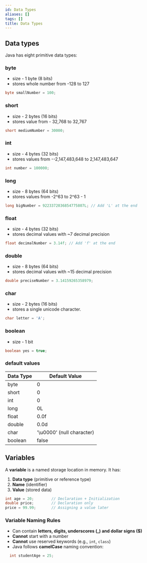 ```yaml
---
id: Data Types
aliases: []
tags: []
title: Data Types
---
```


## Data types
Java has eight primitive data types:
### byte
- size - 1 byte (8 bits)
- stores whole number from -128 to 127
```java
byte smallNumber = 100;
```
### short
- size - 2 bytes (16 bits)
- stores value from - 32,768 to 32,767
```java
short mediumNumber = 30000;
```
### int
- size - 4 bytes (32 bits)
- stores values from --2,147,483,648 to 2,147,483,647
```java
int number = 100000;
```
### long
- size - 8 bytes (64 bits)
- stores values from -2^63 to 2^63 - 1
```java
long bigNumber = 9223372036854775807L; // Add 'L' at the end
```
### float
- size - 4 bytes (32 bits)
- stores decimal values with ~7 decimal precision
```java
float decimalNumber = 3.14f; // Add 'f' at the end
```
### double
- size - 8 bytes (64 bits)
- stores decimal values with ~15 decimal precision
```java
double preciseNumber = 3.14159265358979;
```
### char
- size - 2 bytes (16 bits)
- stores a single unicode character.
```java
char letter = 'A';
```
### boolean
- size - 1 bit
```java
boolean yes = true;
```

### default values
| Data Type | Default Value |
|-----------|--------------|
| byte      | 0 |
| short     | 0 |
| int       | 0 |
| long      | 0L |
| float     | 0.0f |
| double    | 0.0d |
| char      | '\u0000' (null character) |
| boolean   | false |

## Variables
A **variable** is a named storage location in memory. It has:
1. **Data type** (primitive or reference type)
2. **Name** (identifier)
3. **Value** (stored data)
```java
int age = 20;        // Declaration + Initialization
double price;        // Declaration only
price = 99.99;       // Assigning a value later
```

### **Variable Naming Rules**
- Can contain **letters, digits, underscores (_) and dollar signs ($)**
- **Cannot** start with a number
- **Cannot** use reserved keywords (e.g., `int`, `class`)
- Java follows **camelCase** naming convention:
```java
  int studentAge = 25;
```

